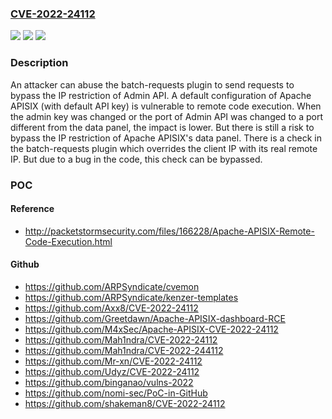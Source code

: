 ### [CVE-2022-24112](https://cve.mitre.org/cgi-bin/cvename.cgi?name=CVE-2022-24112)
![](https://img.shields.io/static/v1?label=Product&message=Apache%20APISIX&color=blue)
![](https://img.shields.io/static/v1?label=Version&message=Apache%20APISIX%202.12%3C%202.12.1%20&color=brighgreen)
![](https://img.shields.io/static/v1?label=Vulnerability&message=CWE-290%20Authentication%20Bypass%20by%20Spoofing&color=brighgreen)

### Description

An attacker can abuse the batch-requests plugin to send requests to bypass the IP restriction of Admin API. A default configuration of Apache APISIX (with default API key) is vulnerable to remote code execution. When the admin key was changed or the port of Admin API was changed to a port different from the data panel, the impact is lower. But there is still a risk to bypass the IP restriction of Apache APISIX's data panel. There is a check in the batch-requests plugin which overrides the client IP with its real remote IP. But due to a bug in the code, this check can be bypassed.

### POC

#### Reference
- http://packetstormsecurity.com/files/166228/Apache-APISIX-Remote-Code-Execution.html

#### Github
- https://github.com/ARPSyndicate/cvemon
- https://github.com/ARPSyndicate/kenzer-templates
- https://github.com/Axx8/CVE-2022-24112
- https://github.com/Greetdawn/Apache-APISIX-dashboard-RCE
- https://github.com/M4xSec/Apache-APISIX-CVE-2022-24112
- https://github.com/Mah1ndra/CVE-2022-24112
- https://github.com/Mah1ndra/CVE-2022-244112
- https://github.com/Mr-xn/CVE-2022-24112
- https://github.com/Udyz/CVE-2022-24112
- https://github.com/binganao/vulns-2022
- https://github.com/nomi-sec/PoC-in-GitHub
- https://github.com/shakeman8/CVE-2022-24112

